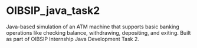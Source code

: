 # OIBSIP_java_task2
Java-based simulation of an ATM machine that supports basic banking operations like checking balance, withdrawing, depositing, and exiting. Built as part of OIBSIP Internship Java Development Task 2.
